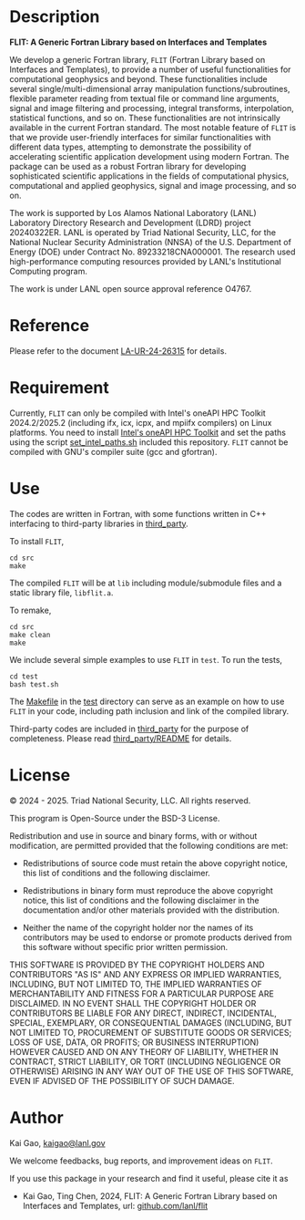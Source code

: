 # Description
**FLIT: A Generic Fortran Library based on Interfaces and Templates**

We develop a generic Fortran library, `FLIT` (Fortran Library based on Interfaces and Templates), to provide a number of useful functionalities for computational geophysics and beyond. These functionalities include several single/multi-dimensional array manipulation functions/subroutines, flexible parameter reading from textual file or command line arguments, signal and image filtering and processing, integral transforms, interpolation, statistical functions, and so on. These functionalities are not intrinsically available in the current Fortran standard. The most notable feature of `FLIT` is that we provide user-friendly interfaces for similar functionalities with different data types, attempting to demonstrate the possibility of accelerating scientific application development using modern Fortran. The package can be used as a robust Fortran library for developing sophisticated scientific applications in the fields of computational physics, computational and applied geophysics, signal and image processing, and so on. 

The work is supported by Los Alamos National Laboratory (LANL) Laboratory Directory Research and Development (LDRD) project 20240322ER. LANL is operated by Triad National Security, LLC, for the National Nuclear Security Administration (NNSA) of the U.S. Department of Energy (DOE) under Contract No. 89233218CNA000001. The research used high-performance computing resources provided by LANL's Institutional Computing program. 

The work is under LANL open source approval reference O4767.

# Reference
Please refer to the document [LA-UR-24-26315](doc/doc_libflit.pdf) for details. 

# Requirement
Currently, `FLIT` can only be compiled with Intel's oneAPI HPC Toolkit 2024.2/2025.2 (including ifx, icx, icpx, and mpiifx compilers) on Linux platforms. You need to install [Intel's oneAPI HPC Toolkit](https://www.intel.com/content/www/us/en/developer/tools/oneapi/hpc-toolkit-download.html) and set the paths using the script [set_intel_paths.sh](set_intel_paths.sh) included this repository. `FLIT` cannot be compiled with GNU's compiler suite (gcc and gfortran). 

# Use
The codes are written in Fortran, with some functions written in C++ interfacing to third-party libraries in [third_party](third_party). 

To install `FLIT`, 

```
cd src
make
```

The compiled `FLIT` will be at `lib` including module/submodule files and a static library file, `libflit.a`. 

To remake, 

```
cd src
make clean
make
```

We include several simple examples to use `FLIT` in `test`. To run the tests, 

```
cd test
bash test.sh
```

The [Makefile](src/Makefile) in the [test](test) directory can serve as an example on how to use `FLIT` in your code, including path inclusion and link of the compiled library. 

Third-party codes are included in [third_party](third_party) for the purpose of completeness. Please read [third_party/README](third_party/README) for details. 

# License
&copy; 2024 - 2025. Triad National Security, LLC. All rights reserved. 

This program is Open-Source under the BSD-3 License.

Redistribution and use in source and binary forms, with or without modification, are permitted provided that the following conditions are met:

- Redistributions of source code must retain the above copyright notice, this list of conditions and the following disclaimer.
 
- Redistributions in binary form must reproduce the above copyright notice, this list of conditions and the following disclaimer in the documentation and/or other materials provided with the distribution.
 
- Neither the name of the copyright holder nor the names of its contributors may be used to endorse or promote products derived from this software without specific prior written permission.

THIS SOFTWARE IS PROVIDED BY THE COPYRIGHT HOLDERS AND CONTRIBUTORS "AS IS" AND ANY EXPRESS OR IMPLIED WARRANTIES, INCLUDING, BUT NOT LIMITED TO, THE IMPLIED WARRANTIES OF MERCHANTABILITY AND FITNESS FOR A PARTICULAR PURPOSE ARE DISCLAIMED. IN NO EVENT SHALL THE COPYRIGHT HOLDER OR CONTRIBUTORS BE LIABLE FOR ANY DIRECT, INDIRECT, INCIDENTAL, SPECIAL, EXEMPLARY, OR CONSEQUENTIAL DAMAGES (INCLUDING, BUT NOT LIMITED TO, PROCUREMENT OF SUBSTITUTE GOODS OR SERVICES; LOSS OF USE, DATA, OR PROFITS; OR BUSINESS INTERRUPTION) HOWEVER CAUSED AND ON ANY THEORY OF LIABILITY, WHETHER IN CONTRACT, STRICT LIABILITY, OR TORT (INCLUDING NEGLIGENCE OR OTHERWISE) ARISING IN ANY WAY OUT OF THE USE OF THIS SOFTWARE, EVEN IF ADVISED OF THE POSSIBILITY OF SUCH DAMAGE.

# Author
Kai Gao, <kaigao@lanl.gov>

We welcome feedbacks, bug reports, and improvement ideas on `FLIT`. 

If you use this package in your research and find it useful, please cite it as

* Kai Gao, Ting Chen, 2024, FLIT: A Generic Fortran Library based on Interfaces and Templates, url: [github.com/lanl/flit](https://github.com/lanl/flit)
